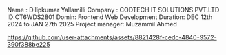 
Name : Dilipkumar Yallamilli
Company : CODTECH IT SOLUTIONS PVT.LTD
ID:CT6WDS2801
Domin: Frontend Web Development
Duration: DEC 12th 2024 to JAN 27th 2025
Project manager: Muzammil Ahmed




https://github.com/user-attachments/assets/8821428f-cedc-4840-9572-390f388be225

